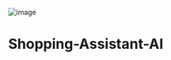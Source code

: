 ![image](https://github.com/user-attachments/assets/153d9431-1164-48ab-a9cf-4b58f66abb41)


# Shopping-Assistant-AI
